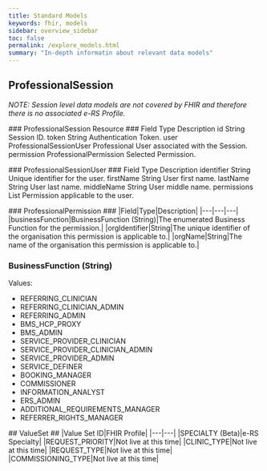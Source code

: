 ```yaml
---
title: Standard Models
keywords: fhir, models
sidebar: overview_sidebar
toc: false
permalink: /explore_models.html
summary: "In-depth informatin about relevant data models"
---
```


## ProfessionalSession ##

_NOTE: Session level data models are not covered by FHIR and therefore there is no associated e-RS Profile._

### ProfessionalSession Resource ###
Field	Type	Description
id	String	Session ID.
token	String	Authentication Token.
user	ProfessionalSessionUser	Professional User associated with the Session.
permission	ProfessionalPermission	Selected Permission.

### ProfessionalSessionUser ###
Field	Type	Description
identifier	String	Unique identifier for the user.
firstName	String	User first name.
lastName	String	User last name.
middleName	String	User middle name.
permissions	List<ProfessionalPermission>	Permission applicable to the user.

### ProfessionalPermission ###
|Field|Type|Description|
|---|---|---|
|businessFunction|BusinessFunction (String)|The enumerated Business Function for the permission.|
|orgIdentifier|String|The unique identifier of the organisation this permission is applicable to.|
|orgName|String|The name of the organisation this permission is applicable to.|

### BusinessFunction (String) ###
Values:
* REFERRING_CLINICIAN
* REFERRING_CLINICIAN_ADMIN
* REFERRING_ADMIN
* BMS_HCP_PROXY
* BMS_ADMIN
* SERVICE_PROVIDER_CLINICIAN
* SERVICE_PROVIDER_CLINICIAN_ADMIN
* SERVICE_PROVIDER_ADMIN
* SERVICE_DEFINER
* BOOKING_MANAGER
* COMMISSIONER
* INFORMATION_ANALYST
* ERS_ADMIN
* ADDITIONAL_REQUIREMENTS_MANAGER
* REFERRER_RIGHTS_MANAGER

## ValueSet ##
|Value Set ID|FHIR Profile|
|---|---|
|SPECIALTY (Beta)|e-RS Specialty|
|REQUEST_PRIORITY|Not live at this time|
|CLINIC_TYPE|Not live at this time|
|REQUEST_TYPE|Not live at this time|
|COMMISSIONING_TYPE|Not live at this time|
